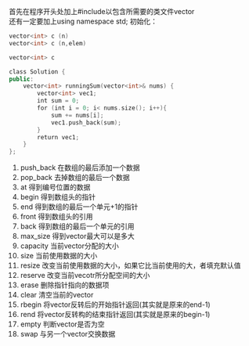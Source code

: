 首先在程序开头处加上#include以包含所需要的类文件vector  
还有一定要加上using namespace std;
初始化：
```cpp
vector<int> c (n)
vector<int> c (n,elem)

vector<int> c 
```

```cpp 
class Solution {
public:
    vector<int> runningSum(vector<int>& nums) {
        vector<int> vec1;
        int sum = 0; 
        for (int i = 0; i< nums.size(); i++){
            sum += nums[i];
            vec1.push_back(sum);
        }
        return vec1;
    }
};
```


1. push_back 在数组的最后添加一个数据  
2. pop_back 去掉数组的最后一个数据  
3. at 得到编号位置的数据
4. begin 得到数组头的指针  
5. end 得到数组的最后一个单元+1的指针  
6. front 得到数组头的引用  
7. back 得到数组的最后一个单元的引用  
8. max_size 得到vector最大可以是多大 
9. capacity 当前vector分配的大小  
10. size 当前使用数据的大小  
11. resize 改变当前使用数据的大小，如果它比当前使用的大，者填充默认值  
12. reserve 改变当前vecotr所分配空间的大小  
13. erase 删除指针指向的数据项
14. clear 清空当前的vector
15. rbegin 将vector反转后的开始指针返回(其实就是原来的end-1)  
16. rend 将vector反转构的结束指针返回(其实就是原来的begin-1)  
17. empty 判断vector是否为空
18. swap 与另一个vector交换数据

